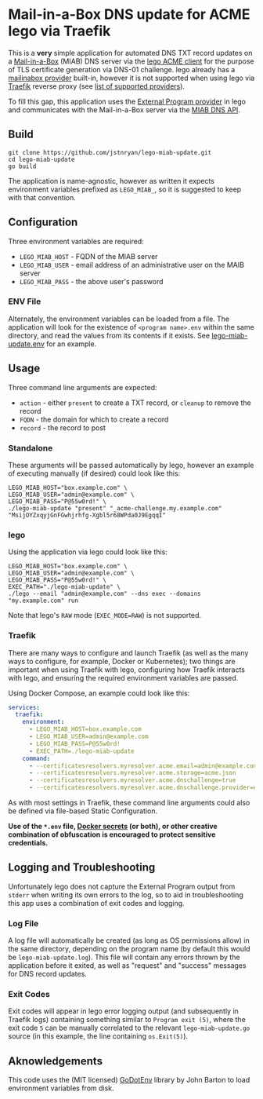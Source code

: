 # Mail-in-a-Box DNS update for ACME lego via Traefik
This is a **very** simple application for automated DNS TXT record updates on a [Mail-in-a-Box](https://mailinabox.email) (MIAB) DNS server via the [lego ACME client](https://github.com/go-acme/lego) for the purpose of TLS certificate generation via DNS-01 challenge. lego already has a [mailinabox provider](https://go-acme.github.io/lego/dns/mailinabox/) built-in, however it is not supported when using lego via [Traefik](https://github.com/traefik/traefik) reverse proxy (see [list of supported providers](https://doc.traefik.io/traefik/https/acme/#providers)). 

To fill this gap, this application uses the [External Program provider](https://go-acme.github.io/lego/dns/exec/) in lego and communicates with the Mail-in-a-Box server via the [MIAB DNS API](https://mailinabox.email/api-docs.html#tag/DNS).

## Build
```shell
git clone https://github.com/jstnryan/lego-miab-update.git
cd lego-miab-update
go build
```
The application is name-agnostic, however as written it expects environment variables prefixed as `LEGO_MIAB_`, so it is suggested to keep with that convention.

## Configuration
Three environment variables are required:
* `LEGO_MIAB_HOST` - FQDN of the MIAB server
* `LEGO_MIAB_USER` - email address of an administrative user on the MAIB server
* `LEGO_MIAB_PASS` - the above user's password

### ENV File
Alternately, the environment variables can be loaded from a file. The application will look for the existence of `<program name>.env` within the same directory, and read the values from its contents if it exists. See [lego-miab-update.env](lego-miab-update.env) for an example.

## Usage
Three command line arguments are expected:
* `action` - either `present` to create a TXT record, or `cleanup` to remove the record
* `FQDN` - the domain for which to create a record
* `record` - the record to post

### Standalone
These arguments will be passed automatically by lego, however an example of executing manually (if desired) could look like this:
```shell
LEGO_MIAB_HOST="box.example.com" \
LEGO_MIAB_USER="admin@example.com" \
LEGO_MIAB_PASS="P@55w0rd!" \
./lego-miab-update "present" "_acme-challenge.my.example.com" "MsijOYZxqyjGnFGwhjrhfg-Xgbl5r68WPda0J9EgqqI"
```
### lego
Using the application via lego could look like this:
```shell
LEGO_MIAB_HOST="box.example.com" \
LEGO_MIAB_USER="admin@example.com" \
LEGO_MIAB_PASS="P@55w0rd!" \
EXEC_PATH="./lego-miab-update" \
./lego --email "admin@example.com" --dns exec --domains "my.example.com" run
```
Note that lego's `RAW` mode (`EXEC_MODE=RAW`) is not supported.

### Traefik
There are many ways to configure and launch Traefik (as well as the many ways to configure, for example, Docker or Kubernetes); two things are important when using Traefik with lego, configuring how Traefik interacts with lego, and ensuring the required environment variables are passed.

Using Docker Compose, an example could look like this:
```yaml
services:
  traefik:
    environment:
      - LEGO_MIAB_HOST=box.example.com
      - LEGO_MIAB_USER=admin@example.com
      - LEGO_MIAB_PASS=P@55w0rd!
      - EXEC_PATH=./lego-miab-update
    command:
      - --certificatesresolvers.myresolver.acme.email=admin@example.com
      - --certificatesresolvers.myresolver.acme.storage=acme.json
      - --certificatesresolvers.myresolver.acme.dnschallenge=true
      - --certificatesresolvers.myresolver.acme.dnschallenge.provider=exec
```
As with most settings in Traefik, these command line arguments could also be defined via file-based Static Configuration.

**Use of the `*.env` file, [Docker secrets](https://docs.docker.com/engine/swarm/secrets/#simple-example-get-started-with-secrets) (or both), or other creative combination of obfuscation is encouraged to protect sensitive credentials.**

## Logging and Troubleshooting
Unfortunately lego does not capture the External Program output from `stderr` when writing its own errors to the log, so to aid in troubleshooting this app uses a combination of exit codes and logging.

### Log File
A log file will automatically be created (as long as OS permissions allow) in the same directory, depending on the program name (by default this would be `lego-miab-update.log`). This file will contain any errors thrown by the application before it exited, as well as "request" and "success" messages for DNS record updates.

### Exit Codes
Exit codes will appear in lego error logging output (and subsequently in Traefik logs) containing something similar to `Program exit (5)`, where the exit code `5` can be manually correlated to the relevant `lego-miab-update.go` source (in this example, the line containing `os.Exit(5)`).

## Aknowledgements
This code uses the (MIT licensed) [GoDotEnv](https://github.com/joho/godotenv) library by John Barton to load environment variables from disk.
